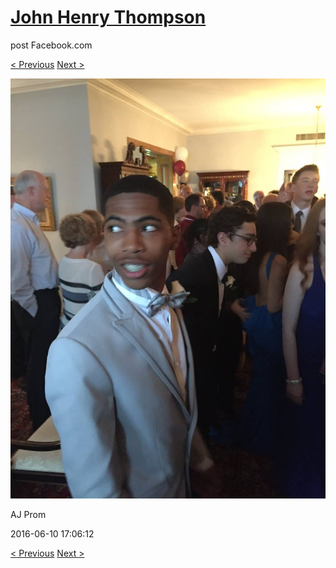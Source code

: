 # [John Henry Thompson](../README.md)
post Facebook.com

[< Previous](2016-06-10-26.md) [Next >](2016-06-10-28.md)

[![](../media/2016-06-10/AJ-Prom-25.jpg)](../README.md)

AJ Prom

2016-06-10 17:06:12

[< Previous](2016-06-10-26.md) [Next >](2016-06-10-28.md)